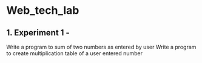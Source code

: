 # Web_tech_lab

## 1. Experiment 1 - 
Write a program to sum of two numbers as entered by user
Write a program to create multiplication table of a user entered number
